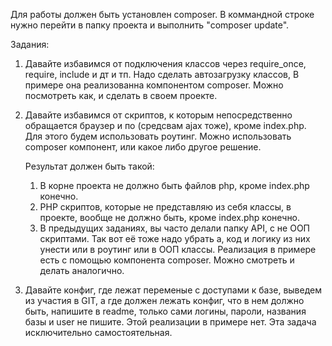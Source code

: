 Для работы должен быть установлен composer. В коммандной строке нужно перейти в папку проекта и выполнить "composer update".

Задания:

1. Давайте избавимся от подключения классов через require_once, require, include и дт и тп.
   Надо сделать автозагрузку классов,
   В примере она реализованна компонентом composer.
   Можно посмотреть как, и сделать в своем проекте.

2. Давайте избавимся от скриптов, к которым непосредственно обращается браузер и по (средсвам ajax тоже), кроме index.php.
   Для этого будем использовать роутинг. Можно использовать composer компонент, или какое либо другое решение.

    Результат должен быть такой:

    1. В корне проекта не должно быть файлов php, кроме index.php конечно.
    2. PHP скриптов, которые не представляю из себя классы, в проекте, вообще не должно быть, кроме index.php конечно.
    3. В предыдущих заданиях, вы часто делали папку API, с не ООП скриптами. Так вот её тоже надо убрать а, код и логику из них унести или в роутинг или в ООП классы.
       Реализация в примере есть с помощью компонента composer. Можно смотреть и делать аналогично.

3. Давайте конфиг, где лежат переменые с доступами к базе, выведем из участия в GIT, а где должен лежать конфиг,
   что в нем должно быть, напишите в readme, только сами логины, пароли, названия базы и user не пишите.
   Этой реализации в примере нет. Эта задача исключительно самостоятельная.
